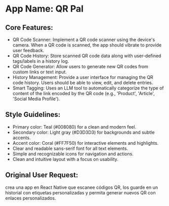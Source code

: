 # **App Name**: QR Pal

## Core Features:

- QR Code Scanner: Implement a QR code scanner using the device's camera. When a QR code is scanned, the app should vibrate to provide user feedback.
- QR Code History: Store scanned QR code data along with user-defined tags/labels in a history log.
- QR Code Generator: Allow users to generate new QR codes from custom links or text input.
- History Management: Provide a user interface for managing the QR code history. Users should be able to view, edit, and delete entries.
- Smart Tagging: Uses an LLM tool to automatically categorize the type of content of the link encoded by the QR code (e.g., 'Product', 'Article', 'Social Media Profile').

## Style Guidelines:

- Primary color: Teal (#008080) for a clean and modern feel.
- Secondary color: Light gray (#D3D3D3) for backgrounds and subtle accents.
- Accent color: Coral (#FF7F50) for interactive elements and highlights.
- Clear and readable sans-serif font for all text elements.
- Simple and recognizable icons for navigation and actions.
- Clean and intuitive layout with a focus on usability.

## Original User Request:
crea una app en React Native que escanee códigos QR, los guarde en un historial con etiquetas personalizadas y permita generar nuevos QR con enlaces personalizados.
  